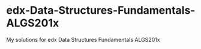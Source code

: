 # edx-Data-Structures-Fundamentals-ALGS201x
My solutions for edx Data Structures Fundamentals ALGS201x
